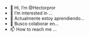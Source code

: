 - 👋 Hi, I’m @Hectorpror
- 👀 I’m interested in ...
- 🌱 Actualmente estoy aprendiendo...
- 💞️ Busco colaborar en...
- 📫 How to reach me ...

<!---
Hectorpror/Hectorpror is a ✨ special ✨ repository because its `README.md` (this file) appears on your GitHub profile.
You can click the Preview link to take a look at your changes.
--->
